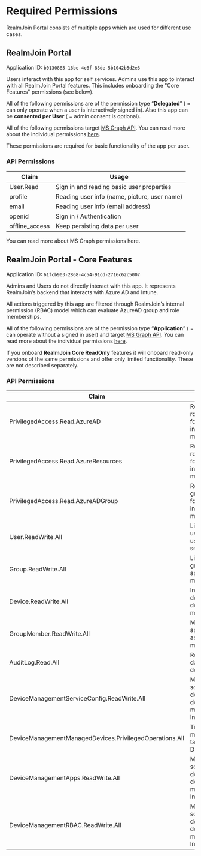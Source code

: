 # Required Permissions

RealmJoin Portal consists of multiple apps which are used for different use cases.

## RealmJoin Portal

Application ID: `b0130885-16be-4c6f-83de-5b1042b5d2e3`

Users interact with this app for self services. Admins use this app to interact with all RealmJoin Portal features. This includes onboarding the "Core Features" permissions (see below).

All of the following permissions are of the permission type “**Delegated**” ( = can only operate when a user is interactively signed in). Also this app can be **consented per User** ( = admin consent is optional).

All of the following permissions target [MS Graph API](https://docs.microsoft.com/en-us/graph/api/overview?view=graph-rest-1.0). You can read more about the individual permissions [here](https://docs.microsoft.com/en-us/graph/permissions-reference).

These permissions are required for basic functionality of the app per user.

### API Permissions

| Claim           | Usage                                        |
| --------------- | -------------------------------------------- |
| User.Read       | Sign in and reading basic user properties    |
| profile         | Reading user info (name, picture, user name) |
| email           | Reading user info (email address)            |
| openid          | Sign in / Authentication                     |
| offline\_access | Keep persisting data per user                |

You can read more about MS Graph permissions here.

## RealmJoin Portal - Core Features

Application ID: `61fcb903-2868-4c54-91cd-2716c62c5007`

Admins and Users do not directly interact with this app. It represents RealmJoin’s backend that interacts with Azure AD and Intune.

All actions triggered by this app are filtered through RealmJoin’s internal permission (RBAC) model which can evaluate AzureAD group and role memberships.

All of the following permissions are of the permission type “**Application**” ( = can operate without a signed in user) and target [MS Graph API](https://docs.microsoft.com/en-us/graph/api/overview?view=graph-rest-1.0). You can read more about the individual permissions [here](https://docs.microsoft.com/en-us/graph/permissions-reference).

If you onboard **RealmJoin Core ReadOnly** features it will onboard read-only versions of the same permissions and offer only limited functionality. These are not described separately.

### API Permissions

| Claim                                                   | Usage                                                                |
| ------------------------------------------------------- | -------------------------------------------------------------------- |
| PrivilegedAccess.Read.AzureAD                           | Read AzureAD roles (incl. PIM) for RealmJoin’s internal RBAC model   |
| PrivilegedAccess.Read.AzureResources                    | Read AzureAD roles (incl. PIM) for RealmJoin’s internal RBAC model   |
| PrivilegedAccess.Read.AzureADGroup                      | Read AzureAD groups (incl. PIM) for RealmJoin’s internal RBAC model  |
| User.ReadWrite.All                                      | List / Display users as well as user self-services                   |
| Group.ReadWrite.All                                     | List / Display groups as well as application group management        |
| Device.ReadWrite.All                                    | Interact with devices and device management                          |
| GroupMember.ReadWrite.All                               | Manage application assignment group memberships                      |
| AuditLog.Read.All                                       | Read last signin date of users and devices                           |
| DeviceManagementServiceConfig.ReadWrite.All             | Manage/automate software deployment and device management via Intune |
| DeviceManagementManagedDevices.PrivilegedOperations.All | Trigger device management tasks like "Scan Device"                   |
| DeviceManagementApps.ReadWrite.All                      | Manage/automate software deployment and device management via Intune |
| DeviceManagementRBAC.ReadWrite.All                      | Manage/automate software deployment and device management via Intune |

